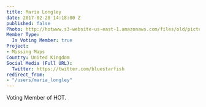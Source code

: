 ```yaml
---
title: Maria Longley
date: 2017-02-28 14:18:00 Z
published: false
Photo: http://hotwww.s3-website-us-east-1.amazonaws.com/files/old/pictures/picture-380-1488638629.jpg
Member Type:
  Is Voting Member: true
Project:
- Missing Maps
Country: United Kingdom
Social Media (Full URL):
  Twitter: https://twitter.com/bluestarfish
redirect_from:
- "/users/maria_longley"
---
```


Voting Member of HOT.